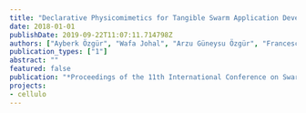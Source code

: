 ```yaml
---
title: "Declarative Physicomimetics for Tangible Swarm Application Development"
date: 2018-01-01
publishDate: 2019-09-22T11:07:11.714798Z
authors: ["Ayberk Özgür", "Wafa Johal", "Arzu Güneysu Özgür", "Francesco Mondada", "Pierre Dillenbourg"]
publication_types: ["1"]
abstract: ""
featured: false
publication: "*Proceedings of the 11th International Conference on Swarm Intelligence, ANTS 2018*"
projects:
- cellulo
---
```


